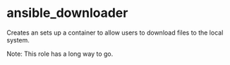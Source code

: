 # ansible_downloader
Creates an sets up a container to allow users to download files to the local system.

Note: This role has a long way to go.
